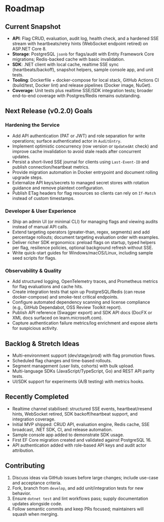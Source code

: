 # Roadmap

## Current Snapshot
- **API**: Flag CRUD, evaluation, audit log, health check, and a hardened SSE stream with heartbeats/retry hints (WebSocket endpoint retired) on ASP.NET Core 8.
- **Storage**: PostgreSQL `jsonb` for flags/audit with Entity Framework Core migrations; Redis-backed cache with basic invalidation.
- **SDK**: .NET client with local cache, realtime SSE sync (heartbeats/backoff), snapshot helpers, sample console app, and unit tests.
- **Tooling**: Dockerfile + docker-compose for local stack, GitHub Actions CI (build/test, Docker lint) and release pipelines (Docker image, NuGet).
- **Coverage**: Unit tests plus realtime SSE/SDK integration tests; broader end-to-end coverage with Postgres/Redis remains outstanding.

## Next Release (v0.2.0) Goals
### Hardening the Service
- Add API authentication (PAT or JWT) and role separation for write operations; surface authenticated actor in `AuditEntry`.
- Implement optimistic concurrency (row version or `UpdatedAt` check) and improve cache invalidation to avoid stale reads after concurrent updates.
- Persist a short-lived SSE journal for clients using `Last-Event-ID` and publish connection/heartbeat metrics.
- Provide migration automation in Docker entrypoint and document rolling upgrade steps.
- Externalize API keys/secrets to managed secret stores with rotation guidance and remove plaintext configuration.
- Publish ETag headers for flag resources so clients can rely on `If-Match` instead of custom timestamps.

### Developer & User Experience
- Ship an admin UI (or minimal CLI) for managing flags and viewing audits instead of manual API calls.
- Extend targeting operators (greater-than, regex, segments) and add percentage rollouts; document targeting evaluation order with examples.
- Deliver richer SDK ergonomics: preload flags on startup, typed helpers per flag, resilience policies, optional background refresh without SSE.
- Write quick-start guides for Windows/macOS/Linux, including sample seed scripts for flags.

### Observability & Quality
- Add structured logging, OpenTelemetry traces, and Prometheus metrics for flag evaluations and cache hits.
- Create integration tests that spin up PostgreSQL/Redis (can reuse docker-compose) and smoke-test critical endpoints.
- Configure automated dependency scanning and license compliance (e.g., GitHub Dependabot, OSS Review Toolkit report).
- Publish API reference (Swagger export) and SDK API docs (DocFX or XML docs surfaced on learn.microsoft.com).
- Capture authentication failure metrics/log enrichment and expose alerts for suspicious activity.

## Backlog & Stretch Ideas
- Multi-environment support (dev/stage/prod) with flag promotion flows.
- Scheduled flag changes and time-based rollouts.
- Segment management (user lists, cohorts) with bulk upload.
- Multi-language SDKs (JavaScript/TypeScript, Go) and REST API parity tests.
- UI/SDK support for experiments (A/B testing) with metrics hooks.

## Recently Completed
- Realtime channel stabilised: structured SSE events, heartbeat/resend hints, WebSocket retired, SDK backoff/heartbeat support, and integration coverage.
- Initial MVP shipped: CRUD API, evaluation engine, Redis cache, SSE broadcast, .NET SDK, CI, and release automation.
- Sample console app added to demonstrate SDK usage.
- First EF Core migration created and validated against PostgreSQL 16.
- API authentication added with role-based API keys and audit actor attribution.

## Contributing
1. Discuss ideas via GitHub issues before large changes; include use-case and acceptance criteria.
2. Fork, branch from `develop`, and add unit/integration tests for new behavior.
3. Ensure `dotnet test` and lint workflows pass; supply documentation updates alongside code.
4. Follow semantic commits and keep PRs focused; maintainers will squash when merging.
